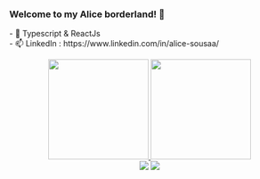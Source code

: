### Welcome to my Alice borderland! 👋

 <div>
  </p  text-align="center">
 - 🌱 Typescript & ReactJs <br>
<!-- // - 💼 Pleno FullStack Developer on BRISA<br> -->
 - 📫 LinkedIn : https://www.linkedin.com/in/alice-sousaa/ <br>
</p> 
<div>


<div align="center">
  <a href="https://github.com/Alicesinha">
   <img height="180em" src="https://github-readme-stats.vercel.app/api?username=Alicesinha&show_icons=true&theme=dracula&include_all_commits=true&count_private=true"/>
  <img height="180em" src="https://github-readme-stats.vercel.app/api/top-langs/?username=Alicesinha&layout=compact&langs_count=7&theme=dark"/>
  </div>
 <div align="center" >
   <a href = "mailto:alicesousa7@icloud.com"><img src="[https://img.shields.io/badge/-Gmail-%23333?style=for-the-badge&logo=gmail&logoColor=white](https://img.shields.io/badge/-iCloud_Mail-%23333?style=for-the-badge&logo=icloud&logoColor=white
)" target="_blank"></a>
  <a href="https://www.linkedin.com/in/alice-sousaa/" target="_blank"><img src="https://img.shields.io/badge/-LinkedIn-%230077B5?style=for-the-badge&logo=linkedin&logoColor=white" target="_blank"></a> 
  </div>

  
  
